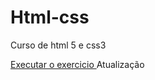 # Html-css
 Curso de html 5 e css3

<a href="https://lopesemanoel.github.io/Html-css/Exercicios/Ex001/index.html"> Executar o exercicio </a>
Atualização
